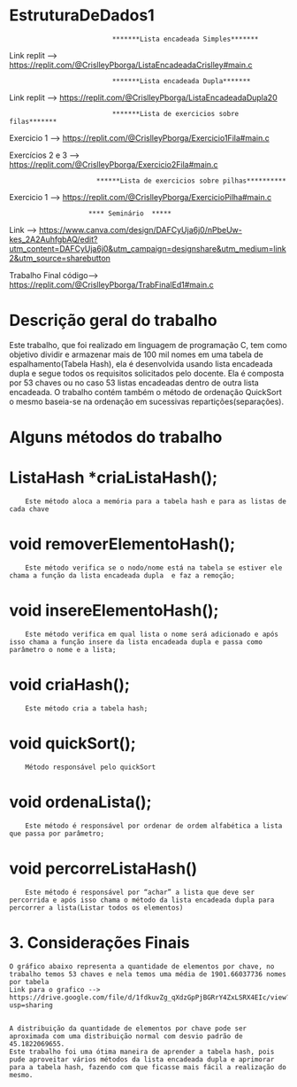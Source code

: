 # EstruturaDeDados1





                              *******Lista encadeada Simples*******
                              
                              
Link replit --> https://replit.com/@CrislleyPborga/ListaEncadeadaCrislley#main.c   


                              *******Lista encadeada Dupla*******
                              
Link replit --> https://replit.com/@CrislleyPborga/ListaEncadeadaDupla20      

                              *******Lista de exercicios sobre filas*******
    
                              
Exercicio 1 -->  https://replit.com/@CrislleyPborga/Exercicio1Fila#main.c

Exercícios 2 e 3 --> https://replit.com/@CrislleyPborga/Exercicio2Fila#main.c


                          ******Lista de exercicios sobre pilhas**********
                          
Exercicio 1 --> https://replit.com/@CrislleyPborga/ExercicioPilha#main.c



                        **** Seminário  *****
                        
Link --> https://www.canva.com/design/DAFCyUja6j0/nPbeUw-kes_2A2AuhfgbAQ/edit?utm_content=DAFCyUja6j0&utm_campaign=designshare&utm_medium=link2&utm_source=sharebutton

Trabalho Final código--> https://replit.com/@CrislleyPborga/TrabFinalEd1#main.c
#  	Descrição geral do trabalho
Este trabalho, que foi realizado em linguagem de programação C, tem como objetivo dividir e armazenar mais de 100 mil nomes em uma tabela de espalhamento(Tabela Hash), ela é desenvolvida usando lista encadeada dupla e segue todos os requisitos solicitados pelo docente. Ela é composta por 53 chaves ou no caso 53 listas encadeadas dentro de outra lista encadeada. O trabalho contém também o método de ordenação QuickSort o mesmo baseia-se na ordenação em sucessivas repartições(separações).         	
#   Alguns métodos do trabalho
#   ListaHash *criaListaHash(); 
		Este método aloca a memória para a tabela hash e para as listas de cada chave 
#  void removerElementoHash();
		Este método verifica se o nodo/nome está na tabela se estiver ele chama a função da lista encadeada dupla  e faz a remoção;
#  void insereElementoHash();
		Este método verifica em qual lista o nome será adicionado e após isso chama a função insere da lista encadeada dupla e passa como parâmetro o nome e a lista;
#  void criaHash();
		Este método cria a tabela hash;
#   void quickSort();
		Método responsável pelo quickSort
#   void ordenaLista();
		Este método é responsável por ordenar de ordem alfabética a lista que passa por parâmetro;
#   void percorreListaHash()
		Este método é responsável por “achar” a lista que deve ser percorrida e após isso chama o método da lista encadeada dupla para percorrer a lista(Listar todos os elementos)
      

# 3.   Considerações Finais
	O gráfico abaixo representa a quantidade de elementos por chave, no trabalho temos 53 chaves e nela temos uma média de 1901.66037736 nomes por tabela
	Link para o grafico --> https://drive.google.com/file/d/1fdkuvZg_qXdzGpPjBGRrY4ZxLSRX4EIc/view?usp=sharing
  

	A distribuição da quantidade de elementos por chave pode ser aproximada com uma distribuição normal com desvio padrão de 45.1822069655.
	Este trabalho foi uma ótima maneira de aprender a tabela hash, pois pude aproveitar vários métodos da lista encadeada dupla e aprimorar para a tabela hash, fazendo com que ficasse mais fácil a realização do mesmo. 



              
